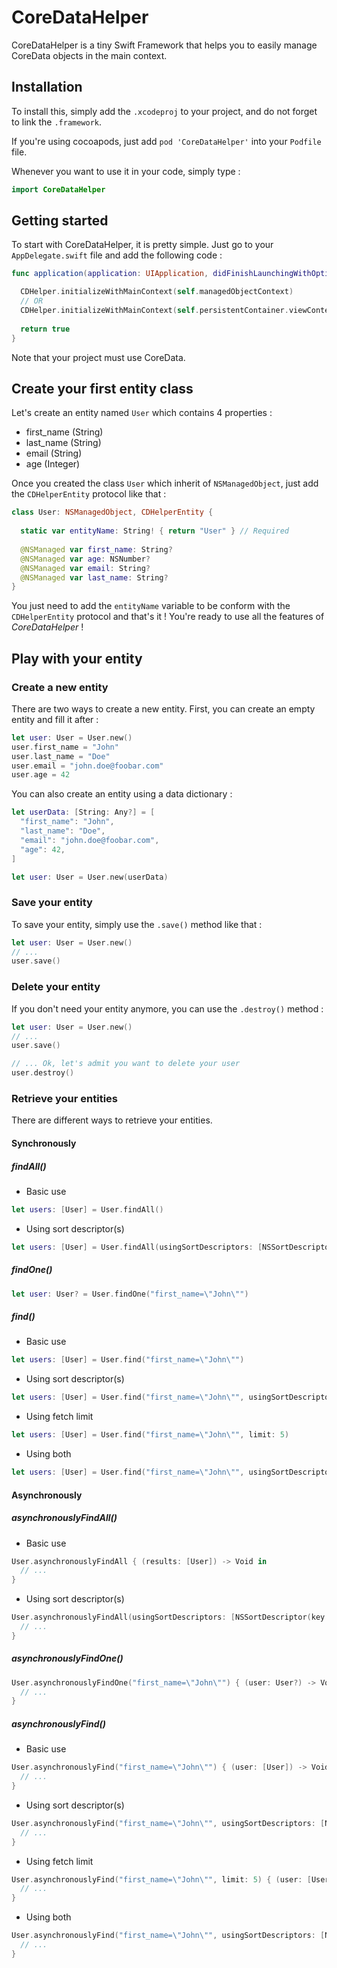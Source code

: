 # CoreDataHelper

CoreDataHelper is a tiny Swift Framework that helps you to easily manage CoreData objects in the main context.

## Installation

To install this, simply add the `.xcodeproj` to your project, and do not forget to link the `.framework`.


If you're using cocoapods, just add `pod 'CoreDataHelper'` into your `Podfile` file.


Whenever you want to use it in your code, simply type :
```swift
import CoreDataHelper
```

## Getting started

To start with CoreDataHelper, it is pretty simple. Just go to your `AppDelegate.swift` file and add the following code :
```swift
func application(application: UIApplication, didFinishLaunchingWithOptions launchOptions: [NSObject: AnyObject]?) -> Bool {

  CDHelper.initializeWithMainContext(self.managedObjectContext)
  // OR
  CDHelper.initializeWithMainContext(self.persistentContainer.viewContext) // New XCode 8/Swift 3 template
  
  return true
}
```

Note that your project must use CoreData.

## Create your first entity class

Let's create an entity named `User` which contains 4 properties :
- first_name (String)
- last_name (String)
- email (String)
- age (Integer)

Once you created the class `User` which inherit of `NSManagedObject`, just add the `CDHelperEntity` protocol like that :
```swift
class User: NSManagedObject, CDHelperEntity {
    
  static var entityName: String! { return "User" } // Required
    
  @NSManaged var first_name: String?
  @NSManaged var age: NSNumber?
  @NSManaged var email: String?
  @NSManaged var last_name: String?
}
```

You just need to add the `entityName` variable to be conform with the `CDHelperEntity` protocol and that's it ! You're ready to use all the features of _CoreDataHelper_ !

## Play with your entity

### Create a new entity

There are two ways to create a new entity.
First, you can create an empty entity and fill it after :
```swift
let user: User = User.new()
user.first_name = "John"
user.last_name = "Doe"
user.email = "john.doe@foobar.com"
user.age = 42
```

You can also create an entity using a data dictionary :
```swift
let userData: [String: Any?] = [
  "first_name": "John",
  "last_name": "Doe",
  "email": "john.doe@foobar.com",
  "age": 42,
]

let user: User = User.new(userData)
```

### Save your entity
To save your entity, simply use the `.save()` method like that :
```swift
let user: User = User.new()
// ...
user.save()
```

### Delete your entity
If you don't need your entity anymore, you can use the `.destroy()` method :
```swift
let user: User = User.new()
// ...
user.save()

// ... Ok, let's admit you want to delete your user
user.destroy()
```

### Retrieve your entities
There are different ways to retrieve your entities.

#### Synchronously
##### findAll()
- Basic use
```swift
let users: [User] = User.findAll()
```
- Using sort descriptor(s)
```swift
let users: [User] = User.findAll(usingSortDescriptors: [NSSortDescriptor(key: "first_name", ascending: true)])
```

##### findOne()
```swift
let user: User? = User.findOne("first_name=\"John\"")
```

##### find()
- Basic use
```swift
let users: [User] = User.find("first_name=\"John\"")
```
- Using sort descriptor(s)
```swift
let users: [User] = User.find("first_name=\"John\"", usingSortDescriptors: [NSSortDescriptor(key: "first_name", ascending: true)])
```
- Using fetch limit
```swift
let users: [User] = User.find("first_name=\"John\"", limit: 5)
```
- Using both
```swift
let users: [User] = User.find("first_name=\"John\"", usingSortDescriptors: [NSSortDescriptor(key: "first_name", ascending: true)], limit: 5)
```

#### Asynchronously
##### asynchronouslyFindAll()
- Basic use
```swift
User.asynchronouslyFindAll { (results: [User]) -> Void in
  // ...
}
```
- Using sort descriptor(s)
```swift
User.asynchronouslyFindAll(usingSortDescriptors: [NSSortDescriptor(key: "first_name", ascending: true)]) { (results: [User]) -> Void in
  // ...
}
```

##### asynchronouslyFindOne()
```swift
User.asynchronouslyFindOne("first_name=\"John\"") { (user: User?) -> Void in
  // ...
}
```

##### asynchronouslyFind()
- Basic use
```swift
User.asynchronouslyFind("first_name=\"John\"") { (user: [User]) -> Void in
  // ...
}
```
- Using sort descriptor(s)
```swift
User.asynchronouslyFind("first_name=\"John\"", usingSortDescriptors: [NSSortDescriptor(key: "first_name", ascending: true)]) { (user: [User]) -> Void in
  // ...
}
```
- Using fetch limit
```swift
User.asynchronouslyFind("first_name=\"John\"", limit: 5) { (user: [User]) -> Void in
  // ...
}
```
- Using both
```swift
User.asynchronouslyFind("first_name=\"John\"", usingSortDescriptors: [NSSortDescriptor(key: "first_name", ascending: true)], limit: 5) { (user: [User]) -> Void in
  // ...
}
```
